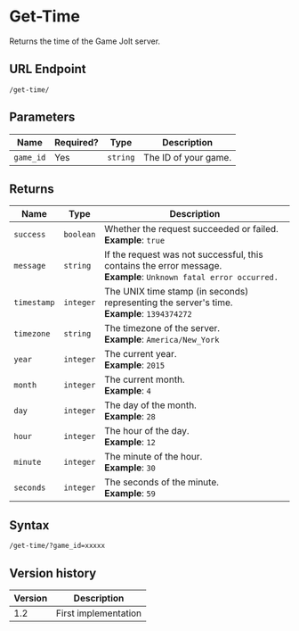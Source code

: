 # Get-Time

Returns the time of the Game Jolt server.

## URL Endpoint

```
/get-time/
```

## Parameters

Name | Required? | Type | Description
--- | --- | --- | ---
`game_id` | Yes | `string` | The ID of your game.

## Returns

Name | Type | Description
--- | --- | ---
`success` | `boolean` | Whether the request succeeded or failed. <br> **Example**: `true`
`message` | `string` | If the request was not successful, this contains the error message. <br> **Example**: `Unknown fatal error occurred.`
`timestamp` | `integer` | The UNIX time stamp (in seconds) representing the server's time. <br> **Example**: `1394374272`
`timezone` | `string` | The timezone of the server. <br> **Example**: `America/New_York`
`year` | `integer` | The current year. <br> **Example**: `2015`
`month` | `integer` | The current month. <br> **Example**: `4`
`day` | `integer` | The day of the month. <br> **Example**: `28`
`hour` | `integer` | The hour of the day. <br> **Example**: `12`
`minute` | `integer` | The minute of the hour. <br> **Example**: `30`
`seconds` | `integer` | The seconds of the minute. <br> **Example**: `59`

## Syntax

```
/get-time/?game_id=xxxxx
```

## Version history

Version | Description
--- | ---
1.2 | First implementation

